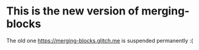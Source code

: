 # This is the new version of merging-blocks

The old one https://merging-blocks.glitch.me is suspended permanently :(